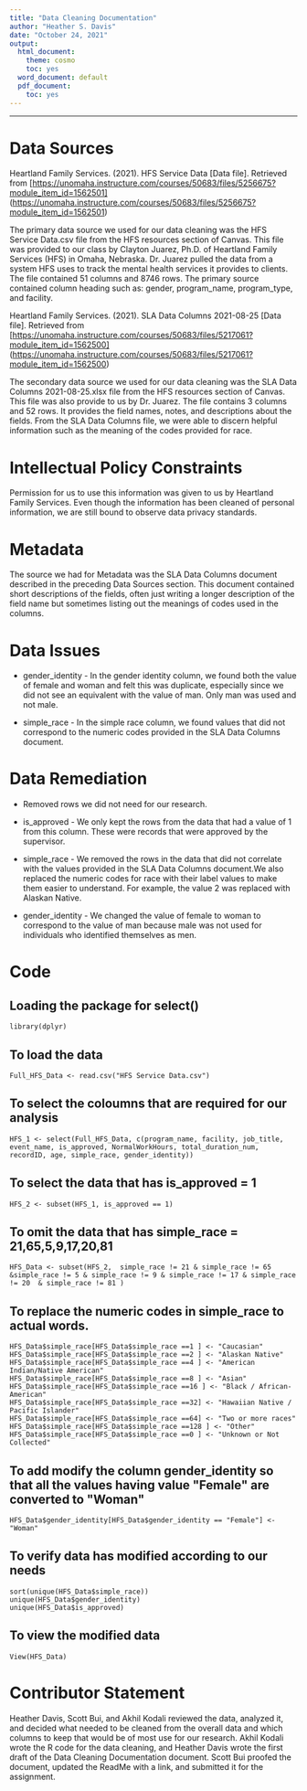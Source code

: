 ```yaml
---
title: "Data Cleaning Documentation"
author: "Heather S. Davis"
date: "October 24, 2021"
output:
  html_document:
    theme: cosmo
    toc: yes
  word_document: default
  pdf_document:
    toc: yes
---
```

* * *
# Data Sources

Heartland Family Services. (2021). HFS Service Data [Data file]. Retrieved from [https://unomaha.instructure.com/courses/50683/files/5256675?module_item_id=1562501] (https://unomaha.instructure.com/courses/50683/files/5256675?module_item_id=1562501)



The primary data source we used for our data cleaning was the HFS Service Data.csv file from the HFS resources section of Canvas. This file was provided to our class by Clayton Juarez, Ph.D. of Heartland Family Services (HFS) in Omaha, Nebraska. Dr. Juarez pulled the data from a system HFS uses to track the mental health services it provides to clients. The file contained 51 columns and 8746 rows. The primary source contained column heading such as: gender, program_name, program_type, and facility.



Heartland Family Services. (2021). SLA Data Columns 2021-08-25 [Data file]. Retrieved from [https://unomaha.instructure.com/courses/50683/files/5217061?module_item_id=1562500] (https://unomaha.instructure.com/courses/50683/files/5217061?module_item_id=1562500)


The secondary data source we used for our data cleaning was the SLA Data Columns 2021-08-25.xlsx file from the HFS resources section of Canvas. This file was also provide to us by Dr. Juarez. The file contains 3 columns and 52 rows. It provides the field names, notes, and descriptions about the fields. From the SLA Data Columns file, we were able to discern helpful information such as the meaning of the codes provided for race. 


# Intellectual Policy Constraints

Permission for us to use this information was given to us by Heartland Family Services. Even though the information has been cleaned of personal information, we are still bound to observe data privacy standards. 

# Metadata

The source we had for Metadata was the SLA Data Columns document described in the preceding Data Sources section. This document contained short descriptions of the fields, often just writing a longer description of the field name but sometimes listing out the meanings of codes used in the columns. 


# Data Issues

* gender_identity - In the gender identity column, we found both the value of female and woman and felt this was duplicate, especially since we did not see an equivalent with the value of man. Only man was used and not male.  

* simple_race - In the simple race column, we found values that did not correspond to the numeric codes provided in the SLA Data Columns document.


# Data Remediation

* Removed rows we did not need for our research. 

* is_approved - We only kept the rows from the data that had a value of 1 from this column. These were records that were approved by the supervisor. 

* simple_race - We removed the rows in the data that did not correlate with the values provided in the SLA Data Columns document.We also replaced the numeric codes for race with their label values to make them easier to understand. For example, the value 2 was replaced with Alaskan Native. 

* gender_identity - We changed the value of female to woman to correspond to the value of man because male was not used for individuals who identified themselves as men. 


# Code


## Loading the package for select()

```{r load package}
library(dplyr)
```


## To load the data

```{r load data}
Full_HFS_Data <- read.csv("HFS Service Data.csv")
```
 

## To select the coloumns that are required for our analysis

```{r select columns}
HFS_1 <- select(Full_HFS_Data, c(program_name, facility, job_title, event_name, is_approved, NormalWorkHours, total_duration_num, recordID, age, simple_race, gender_identity))
```
 

## To select the data that has is_approved = 1

```{r is_approved}
HFS_2 <- subset(HFS_1, is_approved == 1) 
```
 
## To omit the data that has  simple_race = 21,65,5,9,17,20,81

```{r simple_race outliers}
HFS_Data <- subset(HFS_2,  simple_race != 21 & simple_race != 65 &simple_race != 5 & simple_race != 9 & simple_race != 17 & simple_race != 20  & simple_race != 81 )
```
 

## To replace the numeric codes in simple_race to actual words.

```{r simple_race labels}
HFS_Data$simple_race[HFS_Data$simple_race ==1 ] <- "Caucasian"
HFS_Data$simple_race[HFS_Data$simple_race ==2 ] <- "Alaskan Native"
HFS_Data$simple_race[HFS_Data$simple_race ==4 ] <- "American Indian/Native American"
HFS_Data$simple_race[HFS_Data$simple_race ==8 ] <- "Asian"
HFS_Data$simple_race[HFS_Data$simple_race ==16 ] <- "Black / African-American"
HFS_Data$simple_race[HFS_Data$simple_race ==32] <- "Hawaiian Native / Pacific Islander"
HFS_Data$simple_race[HFS_Data$simple_race ==64] <- "Two or more races"
HFS_Data$simple_race[HFS_Data$simple_race ==128 ] <- "Other"
HFS_Data$simple_race[HFS_Data$simple_race ==0 ] <- "Unknown or Not Collected"
```
 

## To add modify the column gender_identity so that all the values having value "Female" are converted to "Woman"

```{r gender_identity female to woman}
HFS_Data$gender_identity[HFS_Data$gender_identity == "Female"] <- "Woman"
```
 

## To verify data has modified according to our needs

```{r cleanup}
sort(unique(HFS_Data$simple_race))
unique(HFS_Data$gender_identity)
unique(HFS_Data$is_approved)
```
 

## To view the modified data

```{r view}
View(HFS_Data)
```

# Contributor Statement

Heather Davis, Scott Bui, and Akhil Kodali reviewed the data, analyzed it, and decided what needed to be cleaned from the overall data and which columns to keep that would be of most use for our research. Akhil Kodali wrote the R code for the data cleaning, and Heather Davis wrote the first draft of the Data Cleaning Documentation document. Scott Bui proofed the document, updated the ReadMe with a link, and submitted it for the assignment. 
